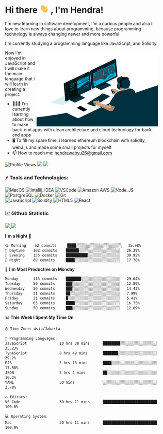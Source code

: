# Hi there <img src="https://raw.githubusercontent.com/whysaputro/whysaputro/master/wave.gif" width="30px"> , I'm Hendra!
  
I'm new learning in software development, I'm a curious people and also I love to learn new things about programming, because programming technology is always changing newer and more powerful

I'm currently studying a programming language like JavaScript, and Solidity.

<img align="right" alt="GIF" src="https://raw.githubusercontent.com/whysaputro/whysaputro/master/code.gif" width="400" height="250" />

Now I'm enjoyed in JavaScript and I will make it the main language that I will learn in creating a project.

- 🧑🏻‍💻 I’m currently learning about how to make back-end apps with clean architecture and cloud technology for back-end apps
- 🖥 To fill my spare time, i learned ethereum blockchain with solidity, web3.js and made some small projects for myself
- 📫 How to reach me: hendrawahyu26@gmail.com
 

![Profile Views](https://gpvc.arturio.dev/whysaputro)
<a href="http://twitter.com/whysaputro"><img src="https://img.shields.io/badge/-twitter-informational?style=flat&logo=Twitter&logoColor=white&color=1DA1F2" /></a>
<a href="https://www.linkedin.com/in/hendra-wahyu-saputro-a48b68212/"><img src="https://img.shields.io/badge/-linkedin-informational?style=flat&logo=linkedin&logoColor=white&color=0077b5" /></a>

### ⚡ Tools and Technologies:
![MacOS](https://img.shields.io/badge/OS-MacOs-informational?style=flat&logo=apple&logoColor=white&color=2bbc8a)
![Intellij_IDEA](https://img.shields.io/badge/IDE-IntelliJ_IDEA-informational?style=flat&logo=intellij-idea&logoColor=white&color=2bbc8a)
![VSCode](https://img.shields.io/badge/Text_Editor-VSCode-informational?style=flat&logo=visual-studio-code&logoColor=white&color=2bbc8a)
![Amazon AWS](https://img.shields.io/badge/Cloud-Amazon_AWS-informational?style=flat&logo=amazon-aws&logoColor=white&color=2bbc8a)
![Node_JS](https://img.shields.io/badge/Tools-Nodejs-informational?style=flat&logo=Node.js&logoColor=white&color=2bbc8a)
![PostgreSQL](https://img.shields.io/badge/Tools-PostgreSQL-informational?style=flat&logo=postgresql&logoColor=white&color=2bbc8a)
![Docker](https://img.shields.io/badge/Tools-Docker-informational?style=flat&logo=docker&logoColor=white&color=2bbc8a)
![Git](https://img.shields.io/badge/Tools-Git-informational?style=flat&logo=git&logoColor=white&color=2bbc8a)
</br>
![JavaScript](https://img.shields.io/badge/Code-JavaScript-informational?style=flat&logo=javascript&logoColor=white&color=2bbc8a)
![Solidity](https://img.shields.io/badge/Code-Solidity-informational?style=flat&logo=solidity&logoColor=white&color=2bbc8a)
![HTML5](https://img.shields.io/badge/Code-HTML5-informational?style=flat&logo=html5&logoColor=white&color=2bbc8a)
![React](https://img.shields.io/badge/Code-React-informational?style=flat&logo=react&logoColor=white&color=2bbc8a)

  
### 📈 Github Statistic
<p align="left" dir="auto">
    <a href="https://github.com/whysaputro">
      <img height="150em" src="https://github-readme-stats-eight-theta.vercel.app/api?username=whysaputro&show_icons=true&theme=ayu-mirage&include_all_commits=true&count_private=true" style="max-width: 100%;"/>
      <img height="150em" src="https://github-readme-stats-eight-theta.vercel.app/api/top-langs/?username=whysaputro&layout=compact&langs_count=8&theme=ayu-mirage" style="max-width: 100%;"/>
    </a>
</p>

<!--START_SECTION:waka-->
**I'm a Night 🦉** 

```text
🌞 Morning    62 commits     ████░░░░░░░░░░░░░░░░░░░░░   15.98% 
🌆 Daytime    102 commits    ██████░░░░░░░░░░░░░░░░░░░   26.29% 
🌃 Evening    155 commits    ██████████░░░░░░░░░░░░░░░   39.95% 
🌙 Night      69 commits     ████░░░░░░░░░░░░░░░░░░░░░   17.78%

```
📅 **I'm Most Productive on Monday** 

```text
Monday       115 commits    ███████░░░░░░░░░░░░░░░░░░   29.64% 
Tuesday      50 commits     ███░░░░░░░░░░░░░░░░░░░░░░   12.89% 
Wednesday    56 commits     ███░░░░░░░░░░░░░░░░░░░░░░   14.43% 
Thursday     31 commits     ██░░░░░░░░░░░░░░░░░░░░░░░   7.99% 
Friday       21 commits     █░░░░░░░░░░░░░░░░░░░░░░░░   5.41% 
Saturday     65 commits     ████░░░░░░░░░░░░░░░░░░░░░   16.75% 
Sunday       50 commits     ███░░░░░░░░░░░░░░░░░░░░░░   12.89%

```


📊 **This Week I Spent My Time On** 

```text
⌚︎ Time Zone: Asia/Jakarta

💬 Programming Languages: 
JavaScript               10 hrs 38 mins      ████████░░░░░░░░░░░░░░░░░   35.23% 
TypeScript               8 hrs 49 mins       ███████░░░░░░░░░░░░░░░░░░   29.2% 
EJS                      5 hrs 18 mins       ████░░░░░░░░░░░░░░░░░░░░░   17.58% 
JSON                     3 hrs 4 mins        ██░░░░░░░░░░░░░░░░░░░░░░░   10.2% 
YAML                     50 mins             ░░░░░░░░░░░░░░░░░░░░░░░░░   2.78%

🔥 Editors: 
VS Code                  30 hrs 11 mins      █████████████████████████   100.0%

💻 Operating System: 
Mac                      30 hrs 11 mins      █████████████████████████   100.0%

```


<!--END_SECTION:waka-->
